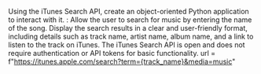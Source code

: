 Using the iTunes Search API,
create an object-oriented Python application to interact with it.
: Allow the user to search for music by entering the name of the song.
Display the search results in a clear and user-friendly format, including
details such as track name, artist name, album name, and a link to listen to the track on iTunes.
The iTunes Search APl is open and does not require authentication or API tokens for basic functionality. 
url = f"https://itunes.apple.com/search?term={track_name}&media=music"
